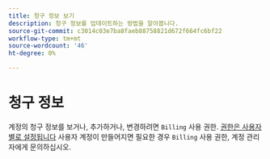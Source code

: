 ```yaml
---
title: 청구 정보 보기
description: 청구 정보를 업데이트하는 방법을 알아봅니다.
source-git-commit: c3014c03e7ba8faeb88758821d672f664fc6bf22
workflow-type: tm+mt
source-wordcount: '46'
ht-degree: 0%

---
```


# 청구 정보

계정의 청구 정보를 보거나, 추가하거나, 변경하려면 `Billing` 사용 권한. [권한은 사용자별로 설정됩니다](../../administrator/user-management/user-management.md) 사용자 계정이 만들어지면 필요한 경우 `Billing` 사용 권한, 계정 관리자에게 문의하십시오.
